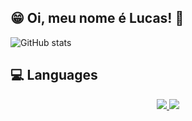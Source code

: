 ## 😁 Oi, meu nome é Lucas! 👋

<!--
**LucasDRo/LucasDRo** is a ✨ _special_ ✨ repository because its `README.md` (this file) appears on your GitHub profile.

Here are some ideas to get you started:

- 🔭 I’m currently working on ...
- 🌱 I’m currently learning ...
- 👯 I’m looking to collaborate on ...
- 🤔 I’m looking for help with ...
- 💬 Ask me about ...
- 📫 How to reach me: ...
- 😄 Pronouns: ...
- ⚡ Fun fact: ...
-->

![GitHub stats](https://github-readme-stats.vercel.app/api?username=LucasDRo&show_icons=true&theme=radical)


## 💻 Languages
<p align="center">
  <a href="https://skillicons.dev">
    <img src="https://skillicons.dev/icons?i=git,java,css" />
  </a>
  <a href="https://skillicons.dev">
    <img src="https://skillicons.dev/icons?i=html,mysql,c" />
  </a>
</p>

